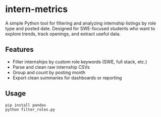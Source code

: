 # intern-metrics

A simple Python tool for filtering and analyzing internship listings by role type and posted date. Designed for SWE-focused students who want to explore trends, track openings, and extract useful data.

## Features

- Filter internships by custom role keywords (SWE, full stack, etc.)
- Parse and clean raw internship CSVs
- Group and count by posting month
- Export clean summaries for dashboards or reporting

## Usage

```bash
pip install pandas
python filter_roles.py